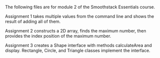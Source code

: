 The following files are for module 2 of the Smoothstack Essentials course.

Assignment 1 takes multiple values from the command line and shows the result of adding all of them.

Assignment 2 constructs a 2D array, finds the maximum number, then provides the index position of the maximum number.

Assignment 3 creates a Shape interface with methods calculateArea and display. Rectangle, Circle, and Triangle classes implement the interface.